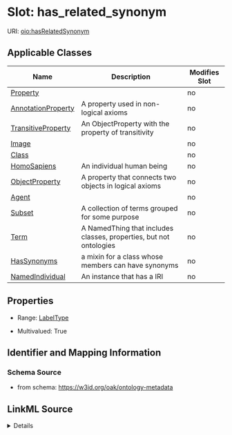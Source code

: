 

# Slot: has_related_synonym

URI: [oio:hasRelatedSynonym](http://www.geneontology.org/formats/oboInOwl#hasRelatedSynonym)



<!-- no inheritance hierarchy -->





## Applicable Classes

| Name | Description | Modifies Slot |
| --- | --- | --- |
| [Property](Property.md) |  |  no  |
| [AnnotationProperty](AnnotationProperty.md) | A property used in non-logical axioms |  no  |
| [TransitiveProperty](TransitiveProperty.md) | An ObjectProperty with the property of transitivity |  no  |
| [Image](Image.md) |  |  no  |
| [Class](Class.md) |  |  no  |
| [HomoSapiens](HomoSapiens.md) | An individual human being |  no  |
| [ObjectProperty](ObjectProperty.md) | A property that connects two objects in logical axioms |  no  |
| [Agent](Agent.md) |  |  no  |
| [Subset](Subset.md) | A collection of terms grouped for some purpose |  no  |
| [Term](Term.md) | A NamedThing that includes classes, properties, but not ontologies |  no  |
| [HasSynonyms](HasSynonyms.md) | a mixin for a class whose members can have synonyms |  no  |
| [NamedIndividual](NamedIndividual.md) | An instance that has a IRI |  no  |







## Properties

* Range: [LabelType](LabelType.md)

* Multivalued: True





## Identifier and Mapping Information







### Schema Source


* from schema: https://w3id.org/oak/ontology-metadata




## LinkML Source

<details>
```yaml
name: has_related_synonym
from_schema: https://w3id.org/oak/ontology-metadata
rank: 1000
slot_uri: oio:hasRelatedSynonym
multivalued: true
alias: has_related_synonym
domain_of:
- HasSynonyms
range: label type

```
</details>